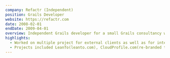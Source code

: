 ```yaml
---
company: Refactr (Independent)
position: Grails Developer
website: https://refactr.com
date: 2008-02-01
endDate: 2009-04-01
overview: Independent Grails developer for a small Grails consultancy with a focus on helping local startups get their ideas to market.
highlights:
  - Worked on multiple project for external clients as well as for internal projects.
  - Projects included LeanTo(leanto.com), CloudProfile.com(re-branded to ReachLocal.com), Empathic Clinical Suite(empathic.com).
---
```

